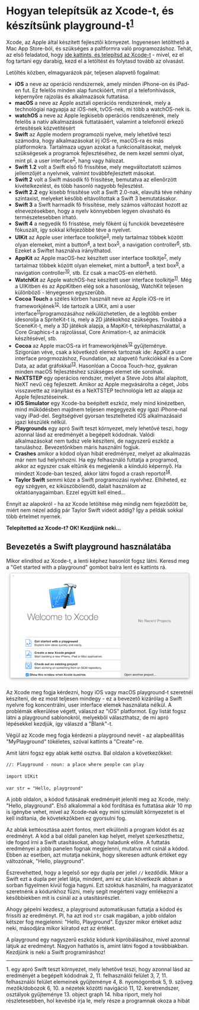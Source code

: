 # Hogyan telepítsük az Xcode-t, és készítsünk playground-t<sup>[1](#playground)</sup>

Xcode, az Apple által készített fejlesztői környezet. Ingyenesen letölthető a Mac App Store-ból, és szükséges a paltformra való programozáshoz. Tehát, az első feladatod, hogy [ide kattints, és telepítsd az Xcode-t](https://itunes.apple.com/us/app/xcode/id497799835?mt=12&at=10l8cn&ct=hws) - mivel, ez el fog tartani egy darabig, kezd el a letöltést és folytasd tovább az olvasást.

Letöltés közben, elmagyarázok pár, teljesen alapvető fogalmat:

- **iOS** a neve az operáció rendszernek, amely minden iPhone-on és iPad-en fut. Ez felelős minden alap funckióért, mint pl a telefonhívások, képernyőre rajzolás és alkalmazások futtatása.
- **macOS** a neve az Apple asztali operációs rendszerének, mely a technológiai nagyapja az iOS-nek, tvOS-nek, mi több a watchOS-nek is.
- **watchOS** a neve az Apple legkisebb operációs rendszerének, mely felelős a natív alkalmazások futtatásáért, valamint a telefonról érkező értesítések közvetítésért
- **Swift** az Apple modern programozói nyelve, mely lehetővé teszi számodra, hogy alkalmazásokat írj iOS-re, macOS-ra és más platformokra. Tartalmaza ugyan azokat a funkcionalitásokat, melyek szükségesek a programok fejlesztéséhez, de nem kezel semmi olyat, mint pl. a user interface<sup>[2](userinterface)</sup>, hang vagy hálozat.
- **Swift 1.2** volt a Swift első fő frissítése, mely megváltoztatott számos jellemzőjét a nyelvnek, valmint továbbfejlesztett másokat.
- **Swift 2** volt a Swift második fő frissítése, bemutatva az ellenőrzött kivételkezelést, és több hasonló nagyobb fejlesztést.
- **Swift 2.2** egy kisebb frissítése volt a Swift 2.0-nak, elavultá téve néhány szintaxist, melyeket később eltávolítottak a Swift 3 bemutatásakor.
- **Swift 3** a Swift harmadik fő frissítése, mely számos változást hozott az elnevezésekben, hogy a nyelv könnyebben legyen olvasható és természetesebben írható.
- **Swift 4** a negyedik fő frisstése, mely főként új funckiók bevezetésére fókuszált, így sokkal kifejezőbbé téve a nyelvet.
- **UIKit** az Apple user interface toolkitje<sup>[3](#userinterfacetoolkit)</sup>, mely tartalmaz többek között olyan elemeket, mint a button<sup>[4](#button)</sup>, a text box<sup>[5](#textbox)</sup>, a navigation controller<sup>[6](#navigationcontroller)</sup>, stb. Ezeket a Swiftet használva irányíthatod.
- **AppKit** az Apple macOS-hez készített user interface toolkitje<sup>[7](#userinterfacetoolkit)</sup>, mely tartalmaz többek között olyan elemeket, mint a button<sup>[8](#button)</sup>, a text box<sup>[9](#textbox)</sup>, a navigation controller<sup>[10](#navigationcontroller)</sup>, stb. Ez csak a macOS-en elérhető.
- **WatchKit** az Apple watchOS-hez készített user interface toolkitje<sup>[11](#userinterfacetoolkit)</sup>. Még a UIKitben és az AppKitben elég sok a hasonlóság, WatchKit teljesen különböző - lényegesen egyszerűbb.
- **Cocoa Touch** a széles körben használt neve az Apple iOS-re írt frameworkjének<sup>[12](#framework)</sup>. Ide tartozik a UIKit, ami a user interface<sup>[11](#userinterface)</sup>programozásához nélkülözhetetlen, de a legtöbb ember idesorolja a SpriteKit-t is, mely a 2D játékokhoz szükséges. Továbbá a SceneKit-t, mely a 3D játékok alapja, a MapKit-t, térképhasználattal, a Core Graphics-t a rajzolással, Core Animation-t, az animációk készítésével, stb.
- **Cocoa** az Apple macOS-ra írt frameworkjének<sup>[12](#userinterface)</sup> gyűjteménye. Szigorúan véve, csak a következő elemek tartoznak ide: AppKit a user interface progrmozáshoz, Foundation, az alapvető funkciókkal és a Core Data, az adat gráfokkal<sup>[13](#objectgraph)</sup>. Hasonlóan a Cocoa Touch-hoz, gyakran minden macOS fejlesztéshez szükséges elemet ide sorolnak.
- **NeXTSTEP** egy operácios rendszer, melyet a Steve Jobs által alapított, NeXT nevű cég fejleszett. Amikor az Apple megvásárolta a céget, Jobs visszavette az irányítást és a NeXTSTEP technológia lett az alapja az Apple fejlesztéseinek.
- **iOS Simulator** egy Xcode-ba beépített eszköz, mely mind kinézetben, mind működésben majdnem teljesen megegyezik egy igazi iPhone-nal vagy iPad-del. Segítségével gyorsan tesztelheted iOS alkalmazásaid igazi készülék nélkül.
- **Playgrounds** egy apró Swift teszt környezet, mely lehetővé teszi, hogy azonnal lásd az eredményét a begépelt kódodnak. Valódi alkalmazásokat nem tudsz vele készíteni, de nagyszerű eszköz a tanuláshoz. Bevezetőnkben máris használni fogjuk.
- **Crashes** amikor a kódod olyan hibát eredményez, melyet az alkalmazás már nem tud helyrehozni. Ha egy felhasználó futtatja a programod, akkor az egyszer csak eltűnik és megjelenik a kiinduló képernyő. Ha mindezt Xcode-ban teszed, akkor látni fogod a crash reportot<sup>[14](#crashreport)</sup>.
- **Taylor Swift** semmi köze a Swift programozási nyelvhez. Elhiheted, ez egy szégyen, ez kiküszöbölendő, dalait használom az oktatóanyagaimban. Ezzel együtt kell élned...

 Ennyit az alapokról - ha az Xcode letöltése még mindig nem fejeződött be, miért nem nézel addig pár Taylor Swift videót addig? Így a példák sokkal több értelmet nyernek.

**Telepítetted az Xcode-t? OK! Kezdjünk neki…**

## Bevezetés a Swift playground használatába

Mikor elindítod az Xcode-t, a lenti képhez hasonlót fogsz látni. Keresd meg a "Get started with a playground" gombot balra lent és kattints rá.
![Mikor elindítod az Xcode-t, arra a kérdésre, hogy milyen típusú projektet szeretnél készíteni, válaszolj:  "Get Started with a Playground".](0-1.png)

Az Xcode meg fogja kérdezni, hogy iOS vagy macOS playground-t szeretnél készíteni, de ez most teljesen mindegy - ez a bevezető kizárólag a Swift nyelvre fog koncentrálni, user interface elemek használata nélkül. A problémák elkerülése végett, válaszd az "iOS" platformot.   Egy listát fogsz látni a playground sablonokról, melyekből választhatsz, de mi apró lépésekkel kezdjük, így válaszd a "Blank"-t.

Végül az Xcode meg fogja kérdezni a playground nevét - az alapbeállítás "MyPlayground" tökéletes, szóval kattints a "Create"-re.

Amit látni fogsz egy ablak ketté osztva. Bal oldalon a következőkkel:

    //: Playground - noun: a place where people can play

    import UIKit

    var str = "Hello, playground"

A jobb oldalon, a kódod futásának eredményét jeleníti meg az Xcode, mely: "Hello, playground". Első alkalommal a kód fordítása és futtatása akár 10 mp is igénybe vehet, mivel az Xcode-nak egy mini szimulált környezetet is el kell indítania, de követekzőkben ez gyorsulni fog.

Az ablak kettéosztása azért fontos, mert elkülöníti a program kódot és az eredményt. A kód a bal oldali panelen kap helyet, melyet szerkeszthetsz, ide fogod írni a Swift utasításokat, ahogy haladunk előre. A futtatás eredményei a jobb panelen fognak megjelenni, mutatva mit csinál a kódod. Ebben az esetben, azt mutatja nekünk, hogy sikeresen adtunk értéket egy változónak, "Hello, playground".

Észrevehetted, hogy a legelső sor egy dupla per jellel `//` kezdődik. Mikor a Swift ezt a dupla per jelet látja, mindent, ami ez után következik abban a sorban figyelmen kívül fogja hagyni. Ezt szoktuk használni, ha magyarázatot szeretnénk a kódunkhoz fűzni, mely segít megérteni vagy emlékezni a későbbiekben mit is csinál az a utasításrészlet. 

Ahogy gépelni kezdesz, a playground automatikusan futtatja a kódod és frissíti az eredményt. Pl, ha azt írod `str` csak magában, a jobb oldalon kétszer fog megjelenni: "Hello, Playground". Egyszer mikor értéket adsz neki, másodjára mikor kiíratod ezt az értéket.

A playground egy nagyszerű eszköz kódunk kipróbálásához, mivel azonnal látjuk az eredményt. Nagyon hathatós is, amint látni fogod a továbbiakban. Kezdjünk is neki a Swift programíráshoz!
***
<a name="playground">1</a>. egy apró Swift teszt környezet, mely lehetővé teszi, hogy azonnal lásd az eredményét a begépelt kódodnak
<a name="userinterface">2, 11</a>. felhasználói felület
<a name="userinterfacetoolkit">3, 7, 11</a>. felhasználói felület elemeinek gyűjteménye
<a name="button">4, 8</a>. nyomógombok
<a name="textbox">5, 9</a>. szöveg mezők/dobozok
<a name="navigationcontroller">6, 10</a>. a nézetek közötti navigáció
<a name="framework">11, 12</a>. keretrendszer, osztályok gyűjteménye
<a name="objectgraph">13</a>. object graph
<a name="crashreport">14</a>. hiba riport, mely hol részletesebben, hol kevésbé írja le, mely része a programnak okoza a hibát
